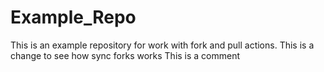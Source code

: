 # Example_Repo
This is an example repository for work with fork and pull actions.
This is a change to see how sync forks works
This is a comment
